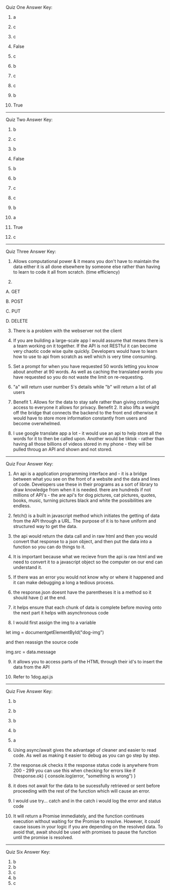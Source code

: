 Quiz One Answer Key:

1. a

2. c

3. c

4. False

5. c

6. b

7. c

8. c

9. b

10. True

------------------------------------------------------

Quiz Two Answer Key:

1. b

2. c

3. b

4. False

5. b

6. b

7. c

8. c

9. b

10. a

11. True

12. c

------------------------------------------------------

Quiz Three Answer Key:

1. Allows computational power & it means you don't have to maintain the data either it is all done elsewhere by someone else rather than having to learn to code it all from scratch. (time efficiency)

2. 
A. GET

B. POST

C. PUT

D. DELETE

3. There is a problem with the webserver not the client

4. If you are building a large-scale app I would assume that means there is a team working on it together. If the API is not RESTful it can become very chaotic code wise quite quickly. Developers would have to learn how to use to api from scratch as well which is very time consuming.

5. Set a prompt for when you have requested 50 words letting you know about another at 90 words. As well as caching the translated words you have requested so you do not waste the limit on re-requesting.

6. "a" will return user number 5's details while "b" will return a list of all users

7. Benefit 1. Allows for the data to stay safe rather than giving continuing access to everyone it allows for privacy. Benefit 2. It also lifts a weight off the bridge that connects the backend to the front end otherwise it would have to store more information constantly from users and become overwhelmed.


8. I use google translate app a lot - it would use an api to help store all the words for it to then be called upon.
Another would be tiktok - rather than having all those billions of videos stored in my phone - they will be pulled throug an API and shown and not stored.

------------------------------------------------------

Quiz Four Answer Key:

1. An api is a application programming interface and - it is a bridge between what you see on the front of a website and the data and lines of code. Developers use these in their programs as a sort of library to draw knowledge from when it is needed. there are hundreds if not millions of API's - the are api's for dog pictures, cat pictures, quotes, books, music, turning pictures black and white the possibilities are endless.

2. fetch() is a built in javascript method which initiates the getting of data from the API through a URL. The purpose of it is to have uniform and structured way to get the data.

3. ​​​​​​​the api would return the data call and in raw html and then you would convert that response to a json object, and then put the data into a function so you can do things to it.

4. It is important because what we recieve from the api is raw html and we need to convert it to a javascript object so the computer on our end can understand it.

5. If there was an error you would not know why or where it happened and it can make debugging a long a tedious process.

6. the response.json doesnt have the parentheses it is a method so it should have () at the end. 

7. it helps ensure that each chunk of data is complete before moving onto the next part it helps with asynchronous code

8. ​​​​​​​I would first assign the img to a variable

let img = documentgetElementById("dog-img")

and then reassign the source code

img.src = data.message

9. it allows you to access parts of the HTML through their id's to insert the data from the API

10. Refer to 1dog.api.js

------------------------------------------------------

Quiz Five Answer Key:

1. b
2. b
3. b
4. b
5. a

6. Using async/await gives the advantage of cleaner and easier to read code. As well as making it easier to debug as you can go step by step.

7. the response.ok checks it the response status code is anywhere from 200 - 299 you can use this when checking for errors like 
if (!response.ok) {
    console.log(error, "something is wrong")
}

8. it does not await for the data to be sucessfully retrieved or sent before proceeding with the rest of the function which will cause an error.

9. I would use try... catch and in the catch i would log the error and status code

10. It will return a Promise immediately, and the function continues execution without waiting for the Promise to resolve. However, it could cause issues in your logic if you are depending on the resolved data. To avoid that, await should be used with promises to pause the function until the promise is resolved.

------------------------------------------------------

Quiz Six Answer Key:

1. b
2. b
3. c
4. b
5. c
